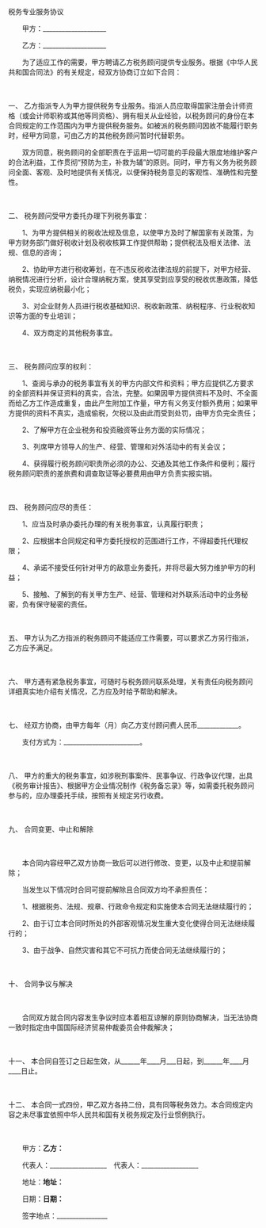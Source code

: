 



税务专业服务协议



 

　　甲方：____________________　　

　　乙方：____________________　　

　　为了适应工作的需要，甲方聘请乙方税务顾问提供专业服务。根据《中华人民共和国合同法》的有关规定，经双方协商订立如下合同：

　　

一、
乙方指派专人为甲方提供税务专业服务。指派人员应取得国家注册会计师资格（或会计师职称或其他等同资格）、拥有相关从业经验，以税务顾问的身份在本合同规定的工作范围内为甲方提供税务服务。如被派的税务顾问因故不能履行职务时，经甲方同意，可由乙方的其他税务顾问暂时代替职务。

　　双方同意，税务顾问的全部职责在于运用一切可能的手段最大限度地维护客户的合法利益，工作贯彻“预防为主，补救为辅”的原则。同时，甲方有义务为税务顾问全面、客观、及时地提供有关情况，以便保持税务意见的客观性、准确性和完整性。

　　

二、
税务顾问受甲方委托办理下列税务事宜：　　

　　1、为甲方提供相关的税收法规及信息，以使甲方及时了解国家有关政策，为甲方财务部门做好税收计划及税收核算工作提供帮助；提供税法及相关法律、法规、信息的咨询；

　　2、协助甲方进行税收筹划，在不违反税收法律法规的前提下，对甲方经营、纳税情况进行分析，设计合理纳税方案，使其享受到应享受的税收优惠政策，降低税负，实现应纳税最小化；

　　3、对企业财务人员进行税收基础知识、税收新政策、纳税程序、行业税收知识等方面的专业培训；

　　4、双方商定的其他税务事宜。

　　

三、
税务顾问应享的权利：　　

　　1、查阅与承办的税务事宜有关的甲方内部文件和资料；甲方应提供乙方要求的全部资料并保证资料的真实，合法，完整。如果因甲方提供资料不及时、不全面而给乙方工作造成重复，由此产生附加工作量，甲方有义务支付额外费用；如果甲方提供的资料不真实，造成偷税，欠税以及由此而受到处罚，由甲方负完全责任；

　　2、了解甲方在企业税务和投资融资等业务方面的实际情况；

　　3、列席甲方领导人的生产、经营、管理和对外活动中的有关会议；

　　4、获得履行税务顾问职责所必须的办公、交通及其他工作条件和便利；履行税务顾问职责的差旅费和调查取证等必要费用由甲方负责实报实销。

　　

四、
税务顾问应尽的责任：　　

　　1、应当及时承办委托办理的有关税务事宜，认真履行职责；

　　2、应根据本合同规定和甲方委托授权的范围进行工作，不得超委托代理权限；

　　4、承诺不接受任何针对甲方的敌意业务委托，并将尽最大努力维护甲方的利益；

　　5、接触、了解到的有关甲方生产、经营、管理和对外联系活动中的业务秘密，负有保守秘密的责任。

　　

五、
甲方认为乙方指派的税务顾问不能适应工作需要，可以要求乙方另行指派，乙方应予满足。

　　

六、
甲方遇有紧急税务事宜，可随时与税务顾问联系处理，关有责任向税务顾问详细真实地介绍有关情况，乙方应及时给予帮助和解决。

　　

七、
经双方协商，由甲方每年（月）向乙方支付顾问费人民币_____________。

　　支付方式为：________________________。

　　

八、
甲方的重大的税务事宜，如涉税刑事案件、民事争议、行政争议代理，出具《税务审计报告》、根据甲方企业情况制作《税务备忘录》等，如需委托税务顾问参与的，应办理委托手续，按照有关规定另行收费。

　　

九、
合同变更、中止和解除

　　

　　本合同内容经甲乙双方协商一致后可以进行修改、变更，以及中止和提前解除；

　　当发生以下情况时合同可提前解除且合同双方均不承担责任：

　　1、根据税务、法规、规章、行政命令规定和实施使本合同无法继续履行的；

　　2、由于订立本合同时所处的外部客观情况发生重大变化使得合同无法继续履行的；

　　3、由于战争、自然灾害和其它不可抗力而使合同无法继续履行的；

　　

十、
合同争议与解决

　　

　　合同双方就合同内容发生争议时应本着相互谅解的原则协商解决，当无法协商一致时指定由中国国际经济贸易仲裁委员会仲裁解决；

　　

十一、
本合同自签订之日起生效，从______年____月___日起，到______年____月____日止。

　　

十二、
本合同一式四份，甲乙双方各持二份，具有同等税务效力。本合同规定内容之未尽事宜依照中华人民共和国有关税务规定及行业惯例执行。　　

　　

　　甲方：____________________乙方：____________________　　

　　代表人：__________________　代表人：__________________　　

　　地址：____________________地址：____________________　　

　　日期：____________________日期：____________________　　

　　签字地点：________________

　　